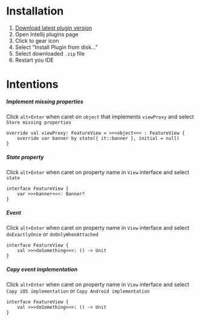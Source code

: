 # Installation

1. [Download latest plugin version](https://github.com/adevone/summer-plugin/releases/download/0.18.2/summer-plugin-0.18.2.zip)
2. Open Intellij plugins page
3. Click to gear icon
4. Select "Install Plugin from disk..."
5. Select downloaded `.zip` file
6. Restart you IDE

# Intentions

##### Implement missing properties
Click `alt+Enter` when caret on `object` that implements `viewProxy` and select `Store missing properties`
```
override val viewProxy: FeatureView = >>>object<<< : FeatureView {
    override var banner by state({ it::banner }, initial = null)
}
```

##### State property
Click `alt+Enter` when caret on property name in `View` interface and select `state`
```
interface FeatureView {
    var >>>banner<<<: Banner?
}
```

##### Event
Click `alt+Enter` when caret on property name in `View` interface and select `doExactlyOnce` or `doOnlyWhenAttached`
```
interface FeatureView {
    val >>>doSomething<<<: () -> Unit
}
```

##### Copy event implementation
Click `alt+Enter` when caret on property name in `View` interface and select `Copy iOS implementation` or `Copy Android implementation`
```
interface FeatureView {
    val >>>doSomething<<<: () -> Unit
}
```

